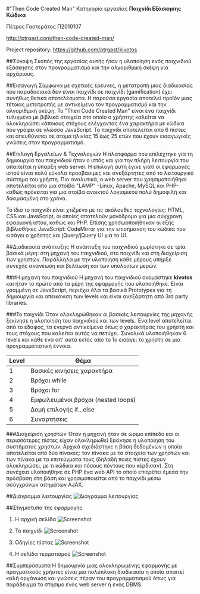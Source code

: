 #"Then Code Created Man"
Κατηγορία εργασίας **Παιχνίδι Εξάσκησης Κώδικα**

Πέτρος Γαστεράτος
Π2010107

http://ptrgast.com/then-code-created-man/

Project repository: https://github.com/ptrgast/kivotos

##Σύνοψη
Σκοπός της εργασίας αυτής ήταν η υλοποίηση ενός παιχνιδιού εξάσκησης στον προγραμματισμό και την αλγοριθμική σκέψη για αρχάριους.

##Εισαγωγή
Σύμφωνα με σχετικές έρευνες, η μετατροπή μιας διαδικασίας που παραδοσιακά δεν είναι παιχνίδι σε παιχνίδι (gamification) έχει συνήθως θετικά αποτελέσματα. Η παρούσα εργασία αποτελεί προϊόν μιας τέτοιας μετατροπής με αντικείμενο τον προγραμματισμό και την αλγοριθμική σκέψη. Το "Then Code Created Man" είναι ένα παιχνίδι τυλιγμένο με βιβλικά στοιχεία στο οποίο ο χρήστης καλείται να ολοκληρώσει κάποιους στόχους ελέγχοντας ένα χαρακτήρα με κώδικα που γράφει σε γλώσσα JavaScript. Το παιχνίδι αποτελείται από 6 πίστες και απευθύνεται σε άτομα ηλικίας 15 έως 25 ετών που έχουν εισαγωγικές γνώσεις στον προγραμματισμό.

##Επιλογή Εργαλείων & Τεχνολογιών
Η πλατφόρμα που επιλέχτηκε για τη δημιουργία του παιχνιδιού ήταν ο ιστός και για την πλήρη λειτουργία του απαιτείται η ύπαρξη web server. Η επιλογή αυτή έγινε γιατί οι εφαρμογές ιστού είναι πολύ εύκολα προσβάσιμες και ανεξάρτητες από το λειτουργικό σύστημα του χρήστη. Πιο αναλυτικά, ο web server που χρησιμοποιήθηκε αποτελείται απο μια στοίβα "LAMP" -Linux, Apache, MySQL και PHP- καθώς πρόκειται για μια στοίβα ανοικτού λογισμικού πολύ δημοφιλή και δοκιμασμένη στο χρόνο.

Το ίδιο το παιχνίδι είναι χτιζμένο με τις ακόλουθες τεχνολογίες: HTML, CSS και JavaScript, οι οποίες αποτελούν μονόδρομο για μια σύγχρονη εφαρμογή ιστού, καθώς και PHP. Επίσης χρησιμοποιήθηκαν οι εξής βιβλιοθήκες JavaScript: CodeMirror για την επισήμανση του κώδικα που εισάγει ο χρήστης και jQuery/jQuery UI για το UI.

##Διαδικασία ανάπτυξης
Η ανάπτυξη του παιχνιδιού χωρίστηκε σε τρία βασικά μέρη: στη μηχανή του παιχνιδιού, στο παιχνίδι και στη διαχείριση των χρηστών.
Παράλληλα με την υλοποίηση κάθε μέρους υπήρξε συνεχής ανανέωση και βελτίωση και των υπόλοιπων μερών.

###Η μηχανή του παιχνιδιού
Η μηχανή του παιχνιδιού ονομάστηκε **kivotos** και ήταν το πρώτο από τα μέρη της εφαρμογής που υλοποιήθηκε. Είναι γραμμένη σε JavaScript, περιέχει όλα τα βασικά Prototypes για τη δημιουργία και απεικόνιση των levels και είναι ανεξάρτητη από 3rd party libraries. 

###Το παιχνίδι
Όταν ολοκληρώθηκαν οι βασικές λειτουργίες της μηχανής ξεκίνησε η υλοποίηση του παιχνιδιού και των levels. Ένα level αποτελείται από το έδαφος, τα ενεργά αντικείμενα όπως ο χαρακτήρας του χρήστη και τους στόχους που καλείται αυτός να πετύχει. Συνολικά υλοποιήθηκαν 6 levels και κάθε ένα απ' αυτά εκτός από το 1ο εισάγει το χρήστη σε μια προγραμματιστική έννοια.

Level|Θέμα
---|---
1|Βασικές κινήσεις χαρακτήρα
2|Βρόχοι while
3|Βρόχοι for
4|Εμφωλευμένοι βρόχοι (nested loops)
5|Δομή επιλογής if...else
6|Συναρτήσεις

###Διαχείριση χρηστών
Όταν η μηχανή ήταν σε ώριμο επίπεδο και οι περισσότερες πίστες είχαν ολοκληρωθεί ξεκίνησε η υλοποίηση του συστήματος χρηστών. Αρχικά σχεδιάστηκε η βάση δεδομένων η οποία αποτελείται από δύο πίνακες: τον πίνακα με τα στοιχεία των χρηστών και των πίνακα με τα επιτεύγματα τους (δηλαδή ποιες πίστες έχουν ολοκληρώσει, με τι κώδικα και πόσους πόντους που κέρδισαν). Στη συνέχεια υλοποιήθηκε σε PHP ένα web API το οποίο επιτρέπει έμεσα την πρόσβαση στη βάση και χρησιμοποιείται από το παιχνίδι μέσω ασύγχρονων αιτημάτων AJAX.

##Διάγραμμα λειτουργίας
![Διάγραμμα λειτουργίας](./images/diagram.png)

##Στιγμιότυπα της εφαρμογής

1. Η αρχική σελίδα ![Screenshot](./images/screenshot1.jpg)

2. Το παιχνίδι ![Screenshot](./images/screenshot2.jpg)

3. Οδηγίες πίστας ![Screenshot](./images/screenshot3.jpg)

4. Η σελίδα τερματισμού ![Screenshot](./images/screenshot4.jpg)

##Συμπεράσματα
Η δημιουργία μιας ολοκληρωμένης εφαρμογής με πραγματικούς χρήστες είναι μια πολύπλοκη διαδικασία η οποία απαιτεί καλή οργάνωση και γνώσεις πέραν του προγραμματισμού όπως για παράδειγμα το στήσιμο ενός web server ή ενός DBMS.

